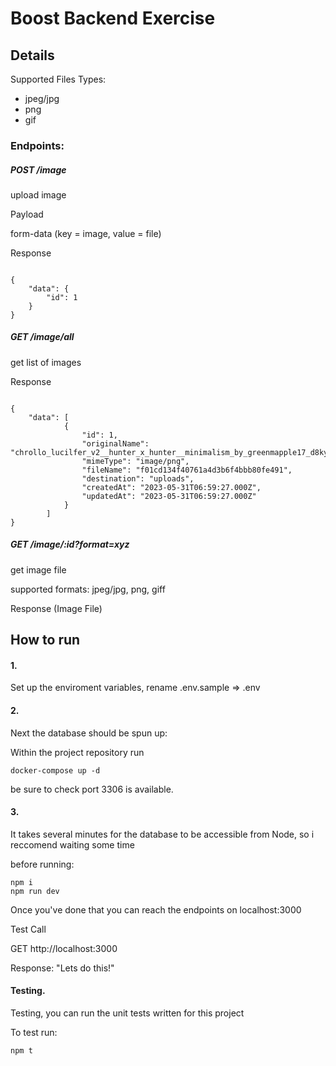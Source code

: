 # Boost Backend Exercise


## Details


Supported Files Types:
- jpeg/jpg
- png
- gif

### Endpoints:

##### POST /image

upload image

Payload

form-data (key = image, value = file)


Response 

```

{
    "data": {
        "id": 1
    }
}

```

##### GET /image/all

get list of images

Response 

```

{
    "data": [
            {
                "id": 1,
                "originalName": "chrollo_lucilfer_v2__hunter_x_hunter__minimalism_by_greenmapple17_d8kymsg.png",
                "mimeType": "image/png",
                "fileName": "f01cd134f40761a4d3b6f4bbb80fe491",
                "destination": "uploads",
                "createdAt": "2023-05-31T06:59:27.000Z",
                "updatedAt": "2023-05-31T06:59:27.000Z"
            }
        ]
}

```

##### GET /image/:id?format=xyz

get image file

supported formats: jpeg/jpg, png, giff

Response (Image File)



## How to run


#### 1.


Set up the enviroment variables, rename .env.sample => .env


#### 2.


Next the database should be spun up:


Within the project repository run


```
docker-compose up -d
```

be sure to check port 3306 is available.

#### 3.

It takes several minutes for the database to be accessible from Node, so i reccomend waiting some time

before running:

```
npm i
npm run dev
```

Once you've done that you can reach the endpoints on localhost:3000

Test Call


GET http://localhost:3000

Response: "Lets do this!"


#### Testing.

Testing, you can run the unit tests written for this project

To test run:

```
npm t
```


